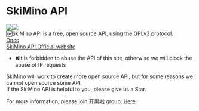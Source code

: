 # SkiMino API
  <img src="https://img.shields.io/github/license/SkiMinoTeam/API?style=for-the-badge" /><img src="https://img.shields.io/github/languages/code-size/SkiMinoTeam/API?style=for-the-badge" /><br />
🆗SkiMino API is a free, open source API, using the GPLv3 protocol.  
[Docs](https://docs.smcloli.ml/API/)  
[SkiMino API Official website](https://api.smcloli.ml/)
- ❌It is forbidden to abuse the API of this site, otherwise we will block the abuse of IP requests

SkiMino will work to create more open source API, but for some reasons we cannot open source some API.  
If the SkiMino API is helpful to you, please give us a Star.

For more information, please join 开黑啦 group: [Here](https://kaihei.co/Wyykam/)
